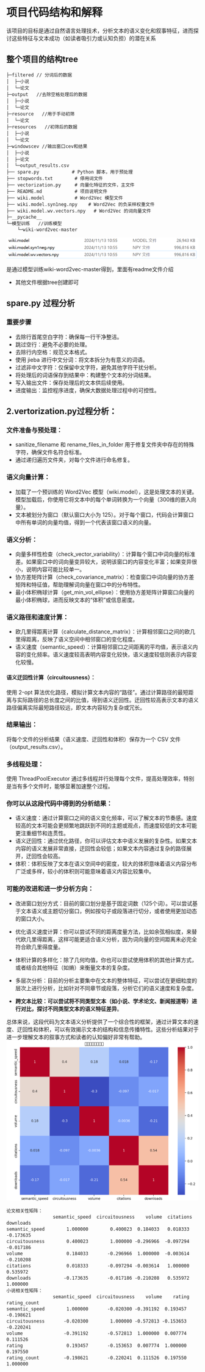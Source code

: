 # 项目代码结构和解释
该项目的目标是通过自然语言处理技术，分析文本的语义变化和叙事特征，进而探讨这些特征与文本成功（如读者吸引力或认知负担）的潜在关系 
## 整个项目的结构tree
```
├─filtered // 分词后的数据 
│  ├─小说  
│  └─论文   
├─output   //去除空格处理后的数据
│  ├─小说   
│  └─论文   
├─resource   //用于手动初筛
│  └─论文   
├─resources   //初筛后的数据
│  ├─小说   
│  └─论文   
├─windowscev //输出窗口cev和结果
│  ├─小说   
│  ├─论文
│  └─output_results.csv 
├── spare.py            # Python 脚本，用于预处理 
├── stopwords.txt        # 停用词文件 
├── vectorization.py     # 向量化特征的文件，主文件  
├── README.md            # 项目说明文件
├── wiki.model           # Word2Vec 模型文件
├── wiki.model.syn1neg.npy    # Word2Vec 的负采样权重文件
├── wiki.model.wv.vectors.npy   # Word2Vec 的词向量文件
├─__pycache__    
└─模型训练   //训练模型
    └─wiki-word2vec-master 
``` 
![alt text](image-1.png)

是通过模型训练wiki-word2vec-master得到，里面有readme文件介绍
- 其他文件根据tree创建即可
## spare.py 过程分析
### 重要步骤
- 去除行首尾空白字符：确保每一行干净整洁。
- 跳过空行：避免不必要的处理。
- 去除行内空格：规范文本格式。
- 使用 jieba 进行中文分词：将文本拆分为有意义的词语。
- 过滤非中文字符：仅保留中文字符，避免其他字符干扰分析。
- 将处理后的词语保存到结果中：构建整个文本的分词结果。
- 写入输出文件：保存处理后的文本供后续使用。
- 进度输出：监控程序进度，确保大数据处理过程中的可控性。
## 2.vertorization.py过程分析：
### 文件准备与预处理：
- sanitize_filename 和 rename_files_in_folder 用于修复文件夹中存在的特殊字符，确保文件名符合标准。
- 通过递归遍历文件夹，对每个文件进行命名修复。
### 语义向量计算：

- 加载了一个预训练的 Word2Vec 模型（wiki.model），这是处理文本的关键。模型加载后，你使用它将文本中的每个单词转换为一个向量（300维的嵌入向量）。
- 文本被划分为窗口（默认窗口大小为 125）。对于每个窗口，代码会计算窗口中所有单词的向量均值，得到一个代表该窗口语义的向量。
### 语义分析：
- 向量多样性检查（check_vector_variability）：计算每个窗口中词向量的标准差。如果窗口中的词向量变异较大，说明该窗口的内容变化丰富；如果变异很小，说明内容可能比较单一。
- 协方差矩阵计算（check_covariance_matrix）：检查窗口中词向量的协方差矩阵和特征值，帮助理解词向量在窗口中的分布特性。
- 最小体积椭球计算（get_min_vol_ellipse）：使用协方差矩阵计算窗口向量的最小体积椭球，进而反映文本的“体积”或信息密度。
### 语义路径和速度计算：

- 欧几里得距离计算（calculate_distance_matrix）：计算相邻窗口之间的欧几里得距离，反映了语义空间中相邻窗口的变化程度。
- 语义速度（semantic_speed）：计算相邻窗口之间距离的平均值，表示语义内容的变化频率。语义速度较高表明内容变化较快，语义速度较低则表示内容变化较慢。
#### 语义迂回性计算（circuitousness）：

使用 2-opt 算法优化路径，模拟计算文本内容的“路径”。通过计算路径的最短距离与实际路径的总长度之间的比值，得到语义迂回性。迂回性较高表示文本的语义路径偏离实际最短路径较远，即文本内容较为复杂或冗长。
### 结果输出：

将每个文件的分析结果（语义速度、迂回性和体积）保存为一个 CSV 文件（output_results.csv）。
### 多线程处理：

使用 ThreadPoolExecutor 通过多线程并行处理每个文件，提高处理效率，特别是当有多个文件时，能够显著加速整个过程。
### 你可以从这段代码中得到的分析结果：
- 语义速度：通过计算窗口之间的语义变化频率，可以了解文本的节奏感。速度较高的文本可能会更频繁地跳跃到不同的主题或观点，而速度较低的文本可能更注重细节和连贯性。
- 语义迂回性：通过优化路径，你可以评估文本中语义发展的复杂性。如果文本内容的语义发展非常直接，迂回性会较低；如果文本内容通过复杂的路径展开，迂回性会较高。
- 体积：体积反映了文本在语义空间中的密度，较大的体积意味着语义内容分布广泛或多样，较小的体积则可能意味着语义内容比较集中。
### 可能的改进和进一步分析方向：
- 改进窗口划分方式：目前的窗口划分是基于固定词数（125个词）。可以尝试基于文本语义或主题切分窗口，例如按句子或段落进行切分，或者使用更加动态的窗口大小。

- 优化语义速度计算：你可以尝试不同的距离度量方法，比如余弦相似度，来替代欧几里得距离，这样可能更适合语义分析，因为词向量的空间距离未必完全符合欧几里得度量。

- 体积计算的多样化：除了几何均值，你也可以尝试使用体积的其他计算方式，或者结合其他特征（如熵）来衡量文本的复杂度。

- 多层次分析：目前的分析主要集中在文本的整体特征，可以尝试在更细粒度的层次上进行分析，比如针对不同章节或段落，分析它们的语义速度和复杂度。

- **跨文本比较：可以尝试将不同类型文本（如小说、学术论文、新闻报道等）进行对比，探讨不同类型文本的语义特征差异**。

总体来说，这段代码为文本语义分析提供了一个综合性的框架，通过计算文本的速度、迂回性和体积，可以有效揭示文本的结构和信息传播特性。这些分析结果对于进一步理解文本的叙事方式和读者的认知偏好非常有帮助。
![alt text](image.png)
```
论文相关性矩阵：
                 semantic_speed  circuitousness    volume  citations  downloads
semantic_speed        1.000000        0.400023  0.184033   0.018333  -0.173635
circuitousness        0.400023        1.000000 -0.296966  -0.097294  -0.017186
volume                0.184033       -0.296966  1.000000  -0.003614  -0.210208
citations             0.018333       -0.097294 -0.003614   1.000000   0.535972
downloads            -0.173635       -0.017186 -0.210208   0.535972   1.000000
小说相关性矩阵：
                 semantic_speed  circuitousness    volume    rating  rating_count
semantic_speed        1.000000       -0.020300 -0.391192  0.193457     -0.198621
circuitousness       -0.020300        1.000000 -0.572813 -0.153653     -0.220241
volume               -0.391192       -0.572813  1.000000  0.007774      0.111526
rating                0.193457       -0.153653  0.007774  1.000000      0.197550
rating_count         -0.198621       -0.220241  0.111526  0.197550      1.000000
```